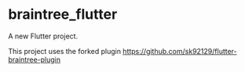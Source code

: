 # braintree_flutter

A new Flutter project.

This project uses the forked plugin https://github.com/sk92129/flutter-braintree-plugin

